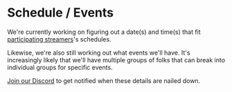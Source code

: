 # Schedule / Events

We're currently working on figuring out a date(s) and time(s) that fit [participating streamers](/streamers-setup)'s schedules.

Likewise, we're also still working out what events we'll have. It's increasingly likely that we'll have multiple groups of
folks that can break into individual groups for specific events.

[Join our Discord](https://discord.theframedrops.com) to get notified when these details are nailed down.

